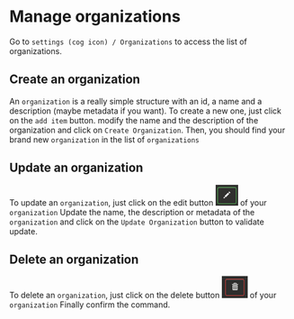 # Manage organizations

Go to `settings (cog icon) / Organizations` to access the list of organizations.

<!-- TODO: explain organization purpose -->

## Create an organization

An `organization` is a really simple structure with an id, a name and a description (maybe metadata if you want). To create a new one, just click on the `add item` button.
modify the name and the description of the organization and click on `Create Organization`.
Then, you should find your brand new `organization` in the list of `organizations`

## Update an organization

To update an `organization`, just click on the edit button <img src="../img/edit.png" /> of your `organization`
Update the name, the description or metadata of the `organization` and click on the `Update Organization` button to validate update.

## Delete an organization

To delete an `organization`, just click on the delete button <img src="../img/delete.png" /> of your `organization`
Finally confirm the command.